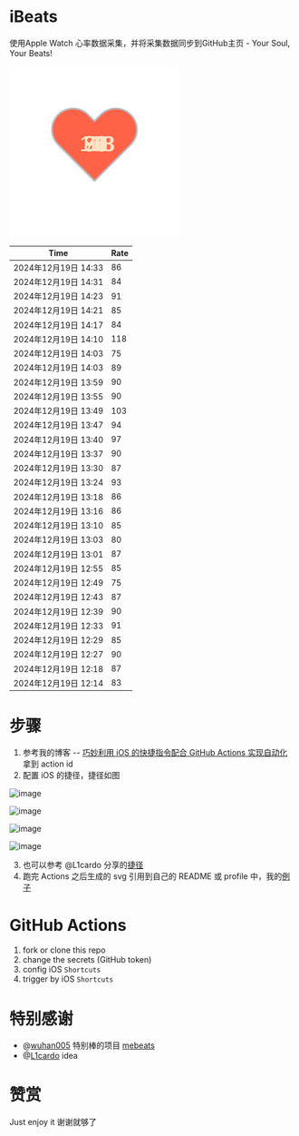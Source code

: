 # iBeats
使用Apple Watch 心率数据采集，并将采集数据同步到GitHub主页 - Your Soul, Your Beats!

![](./files/heart.svg)

<!--START_SECTION:my_heart_rate-->
| Time | Rate | 
 | ---- | ---- | 
| 2024年12月19日 14:33 | 86 |
| 2024年12月19日 14:31 | 84 |
| 2024年12月19日 14:23 | 91 |
| 2024年12月19日 14:21 | 85 |
| 2024年12月19日 14:17 | 84 |
| 2024年12月19日 14:10 | 118 |
| 2024年12月19日 14:03 | 75 |
| 2024年12月19日 14:03 | 89 |
| 2024年12月19日 13:59 | 90 |
| 2024年12月19日 13:55 | 90 |
| 2024年12月19日 13:49 | 103 |
| 2024年12月19日 13:47 | 94 |
| 2024年12月19日 13:40 | 97 |
| 2024年12月19日 13:37 | 90 |
| 2024年12月19日 13:30 | 87 |
| 2024年12月19日 13:24 | 93 |
| 2024年12月19日 13:18 | 86 |
| 2024年12月19日 13:16 | 86 |
| 2024年12月19日 13:10 | 85 |
| 2024年12月19日 13:03 | 80 |
| 2024年12月19日 13:01 | 87 |
| 2024年12月19日 12:55 | 85 |
| 2024年12月19日 12:49 | 75 |
| 2024年12月19日 12:43 | 87 |
| 2024年12月19日 12:39 | 90 |
| 2024年12月19日 12:33 | 91 |
| 2024年12月19日 12:29 | 85 |
| 2024年12月19日 12:27 | 90 |
| 2024年12月19日 12:18 | 87 |
| 2024年12月19日 12:14 | 83 |

<!--END_SECTION:my_heart_rate-->

# 步骤
1. 参考我的博客 -- [巧妙利用 iOS 的快捷指令配合 GitHub Actions 实现自动化](https://github.com/yihong0618/gitblog/issues/198) 拿到 action id
2. 配置 iOS 的捷径，捷径如图

![image](https://user-images.githubusercontent.com/15976103/122154218-0db0b480-ce97-11eb-93bb-5aec07c558dc.png)

![image](https://user-images.githubusercontent.com/15976103/122154236-186b4980-ce97-11eb-8e4b-70551a0391ae.png)

![image](https://user-images.githubusercontent.com/15976103/122154268-2d47dd00-ce97-11eb-902e-3acf292265a9.png)

![image](https://user-images.githubusercontent.com/15976103/122174055-fa144680-ceb4-11eb-9be2-3eb83cd516f7.png)

3. 也可以参考 @L1cardo 分享的[捷径](https://www.icloud.com/shortcuts/6ab6047b459c41ad822ad6b94b1c03d4)
4. 跑完 Actions 之后生成的 svg 引用到自己的 README 或 profile 中，我的[例子](https://github.com/yihong0618) 

# GitHub Actions

1. fork or clone this repo
2. change the secrets (GitHub token)
3. config iOS `Shortcuts` 
4. trigger by iOS `Shortcuts`

# 特别感谢
- @[wuhan005](https://github.com/wuhan005) 特别棒的项目 [mebeats](https://github.com/wuhan005/mebeats)
- @[L1cardo](https://github.com/L1cardo) idea

# 赞赏
Just enjoy it
谢谢就够了
